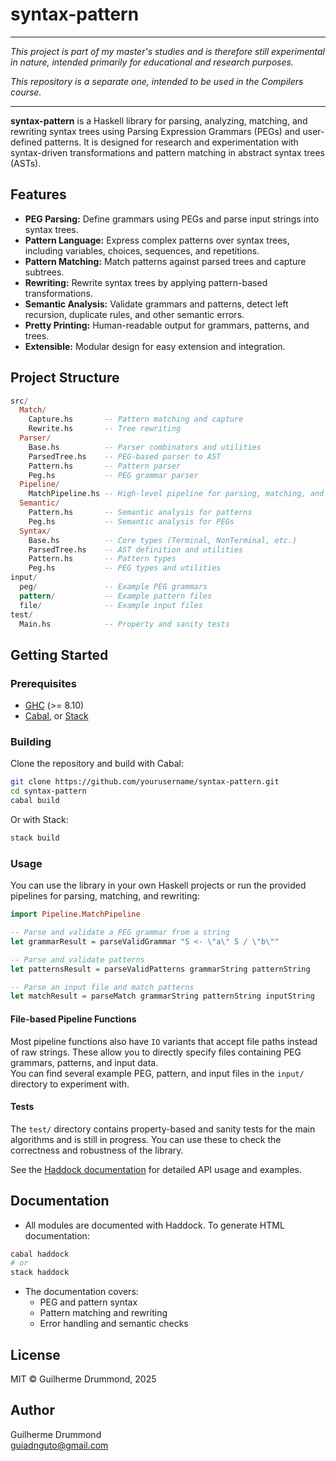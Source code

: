 # syntax-pattern

---

*This project is part of my master's studies and is therefore still experimental 
in nature, intended primarily for educational and research purposes.*

*This repository is a separate one, intended to be used in the Compilers course.*

---

**syntax-pattern** is a Haskell library for parsing, analyzing, matching, and 
rewriting syntax trees using Parsing Expression Grammars (PEGs) and user-defined 
patterns. It is designed for research and experimentation with syntax-driven 
transformations and pattern matching in abstract syntax trees (ASTs).

## Features

- **PEG Parsing:** Define grammars using PEGs and parse input strings into syntax 
trees.
- **Pattern Language:** Express complex patterns over syntax trees, including 
variables, choices, sequences, and repetitions.
- **Pattern Matching:** Match patterns against parsed trees and capture subtrees.
- **Rewriting:** Rewrite syntax trees by applying pattern-based transformations.
- **Semantic Analysis:** Validate grammars and patterns, detect left recursion, 
duplicate rules, and other semantic errors.
- **Pretty Printing:** Human-readable output for grammars, patterns, and trees.
- **Extensible:** Modular design for easy extension and integration.

## Project Structure

```haskell
src/
  Match/
    Capture.hs       -- Pattern matching and capture
    Rewrite.hs       -- Tree rewriting
  Parser/
    Base.hs          -- Parser combinators and utilities
    ParsedTree.hs    -- PEG-based parser to AST
    Pattern.hs       -- Pattern parser
    Peg.hs           -- PEG grammar parser
  Pipeline/
    MatchPipeline.hs -- High-level pipeline for parsing, matching, and rewriting
  Semantic/
    Pattern.hs       -- Semantic analysis for patterns
    Peg.hs           -- Semantic analysis for PEGs
  Syntax/
    Base.hs          -- Core types (Terminal, NonTerminal, etc.)
    ParsedTree.hs    -- AST definition and utilities
    Pattern.hs       -- Pattern types
    Peg.hs           -- PEG types and utilities
input/
  peg/               -- Example PEG grammars
  pattern/           -- Example pattern files
  file/              -- Example input files
test/
  Main.hs            -- Property and sanity tests
```

## Getting Started

### Prerequisites

- [GHC](https://www.haskell.org/ghc/) (>= 8.10)
- [Cabal](https://www.haskell.org/cabal/), or [Stack](https://docs.haskellstack.org/en/stable/)

### Building

Clone the repository and build with Cabal:

```bash
git clone https://github.com/yourusername/syntax-pattern.git
cd syntax-pattern
cabal build
```

Or with Stack:

```bash
stack build
```

### Usage

You can use the library in your own Haskell projects or run the provided pipelines 
for parsing, matching, and rewriting:

```haskell
import Pipeline.MatchPipeline

-- Parse and validate a PEG grammar from a string
let grammarResult = parseValidGrammar "S <- \"a\" S / \"b\""

-- Parse and validate patterns
let patternsResult = parseValidPatterns grammarString patternString

-- Parse an input file and match patterns
let matchResult = parseMatch grammarString patternString inputString
```

#### File-based Pipeline Functions

Most pipeline functions also have `IO` variants that accept file paths instead of raw 
strings. These allow you to directly specify files containing PEG grammars, patterns, 
and input data.  
You can find several example PEG, pattern, and input files in the `input/` directory 
to experiment with.

#### Tests

The `test/` directory contains property-based and sanity tests for the main algorithms
and is still in progress. 
You can use these to check the correctness and robustness of the library.

See the [Haddock documentation](docs/index.html) for detailed API usage and examples.

## Documentation

- All modules are documented with Haddock. To generate HTML documentation:

```bash
cabal haddock
# or
stack haddock
```

- The documentation covers:
  - PEG and pattern syntax
  - Pattern matching and rewriting
  - Error handling and semantic checks

## License

MIT © Guilherme Drummond, 2025

## Author

Guilherme Drummond  
[guiadnguto@gmail.com](mailto:guiadnguto@gmail.com)
